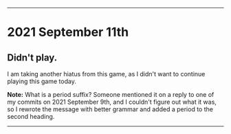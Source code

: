 
***

# 2021 September 11th

## Didn't play.

I am taking another hiatus from this game, as I didn't want to continue playing this game today.

**Note:** What is a period suffix? Someone mentioned it on a reply to one of my commits on 2021 September 9th, and I couldn't figure out what it was, so I rewrote the message with better grammar and added a period to the second heading.

***
